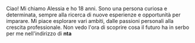 Ciao! Mi chiamo Alessia e ho 18 anni. Sono una persona curiosa e determinata, 
sempre alla ricerca di nuove esperienze e opportunità per imparare. 
Mi piace esplorare vari ambiti, dalle passioni personali alla crescita professionale.
 Non vedo l'ora di scoprire cosa il futuro ha in serbo per me nell'indirizzo di **nta**